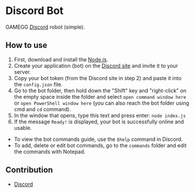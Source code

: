 # Discord Bot
GAMEGG [Discord](https://discord.com) robot (simple).

## How to use
1. First, download and install the [Node.js](https://nodejs.org/en/).
2. Create your application (bot) on the [Discord site](https://discord.com/developers/applications) and invite it to your server.
3. Copy your bot token (from the Discord site in step 2) and paste it into the `config.json` file.
4. Go to the bot folder, then hold down the "Shift" key and "right-click" on the empty space inside the folder and select `open command window here` or `open PowerShell window here` (you can also reach the bot folder using cmd and `cd` command).
5. In the window that opens, type this text and press enter: `node index.js`
6. If the message `Ready!` is displayed, your bot is successfully online and usable.

- To view the bot commands guide, use the `$help` command in Discord.
- To add, delete or edit bot commands, go to the `commands` folder and edit the commands with Notepad.

## Contribution
- [Discord](https://discord.gg/2JjvhAk)
